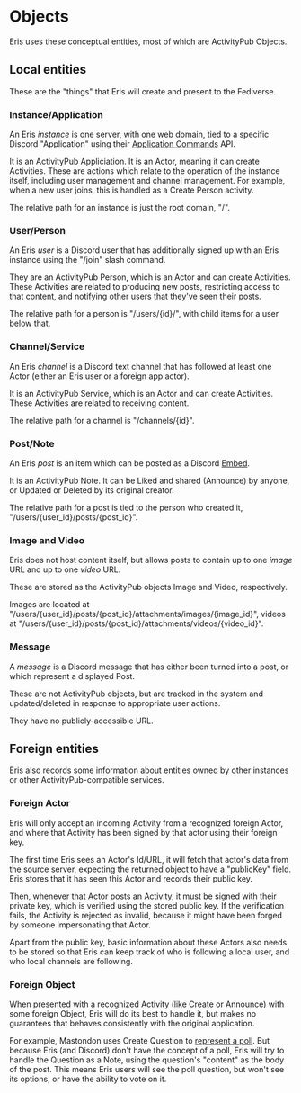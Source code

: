 # Objects

Eris uses these conceptual entities, most of which are ActivityPub Objects.

## Local entities

These are the "things" that Eris will create and present to the Fediverse.

### Instance/Application

An Eris *instance* is one server, with one web domain, tied to a specific Discord "Application" using their [Application Commands](https://discord.com/developers/docs/interactions/application-commands) API. 

It is an ActivityPub Appliciation. It is an Actor, meaning it can create Activities. These are actions which relate to the operation of the instance itself, including user management and channel management. For example, when a new user joins, this is handled as a Create Person activity.

The relative path for an instance is just the root domain, "/".

### User/Person

An Eris *user* is a Discord user that has additionally signed up with an Eris instance using the "/join" slash command. 

They are an ActivityPub Person, which is an Actor and can create Activities. These Activities are related to producing new posts, restricting access to that content, and notifying other users that they've seen their posts.

The relative path for a person is "/users/{id}/", with child items for a user below that.

### Channel/Service

An Eris *channel* is a Discord text channel that has followed at least one Actor (either an Eris user or a foreign app actor).

It is an ActivityPub Service, which is an Actor and can create Activities. These Activities are related to receiving content.

The relative path for a channel is "/channels/{id}".

### Post/Note

An Eris *post* is an item which can be posted as a Discord [Embed](https://discord.com/safety/using-webhooks-and-embeds#title-4).

It is an ActivityPub Note. It can be Liked and shared (Announce) by anyone, or Updated or Deleted by its original creator.

The relative path for a post is tied to the person who created it, "/users/{user_id}/posts/{post_id}".

### Image and Video

Eris does not host content itself, but allows posts to contain up to one *image* URL and up to one *video* URL.

These are stored as the ActivityPub objects Image and Video, respectively.

Images are located at "/users/{user_id}/posts/{post_id}/attachments/images/{image_id}", videos at "/users/{user_id}/posts/{post_id}/attachments/videos/{video_id}".

### Message

A *message* is a Discord message that has either been turned into a post, or which represent a displayed Post. 

These are not ActivityPub objects, but are tracked in the system and updated/deleted in response to appropriate user actions.

They have no publicly-accessible URL. 

## Foreign entities

Eris also records some information about entities owned by other instances or other ActivityPub-compatible services.

### Foreign Actor

Eris will only accept an incoming Activity from a recognized foreign Actor, and where that Activity has been signed by that actor using their foreign key.

The first time Eris sees an Actor's Id/URL, it will fetch that actor's data from the source server, expecting the returned object to have a "publicKey" field. Eris stores that it has seen this Actor and records their public key.

Then, whenever that Actor posts an Activity, it must be signed with their private key, which is verified using the stored public key. If the verification fails, the Activity is rejected as invalid, because it might have been forged by someone impersonating that Actor.

Apart from the public key, basic information about these Actors also needs to be stored so that Eris can keep track of who is following a local user, and who local channels are following.

### Foreign Object

When presented with a recognized Activity (like Create or Announce) with some foreign Object, Eris will do its best to handle it, but makes no guarantees that behaves consistently with the original application. 

For example, Mastondon uses Create Question to [represent a poll](https://docs.joinmastodon.org/spec/activitypub/#Question). But because Eris (and Discord) don't have the concept of a poll, Eris will try to handle the Question as a Note, using the question's "content" as the body of the post. This means Eris users will see the poll question, but won't see its options, or have the ability to vote on it.